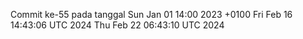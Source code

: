 Commit ke-55 pada tanggal Sun Jan 01 14:00 2023 +0100
Fri Feb 16 14:43:06 UTC 2024
Thu Feb 22 06:43:10 UTC 2024
